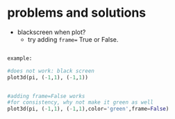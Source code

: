 # problems and solutions


- blackscreen when plot?
  - try adding `frame=` True or False.

```py

example:

#does not work: black screen
plot3d(pi, (-1,1), (-1,1))


#adding frame=False works
#for consistency, why not make it green as well
plot3d(pi, (-1,1), (-1,1),color='green',frame=False)

```










